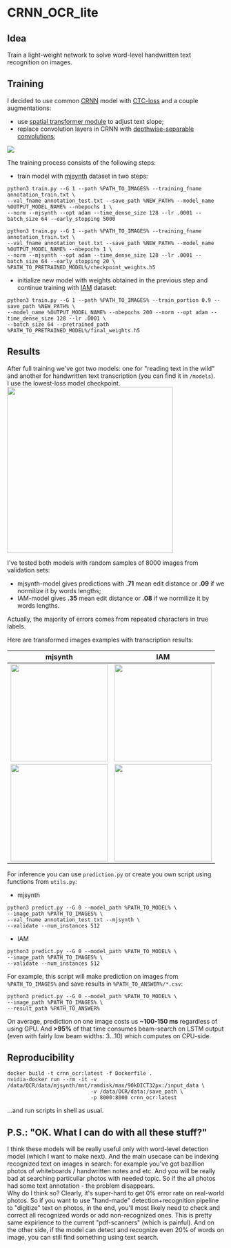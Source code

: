 # CRNN_OCR_lite

## Idea  
Train a light-weight network to solve word-level handwritten text recognition on images.  

## Training  
I decided to use common [CRNN](https://github.com/keras-team/keras/blob/master/examples/image_ocr.py) model with [CTC-loss](https://distill.pub/2017/ctc/) and a couple augmentations:  
- use [spatial transformer module](https://github.com/oarriaga/STN.keras) to adjust text slope;  
- replace convolution layers in CRNN with [depthwise-separable convolutions](https://github.com/keras-team/keras-applications/blob/master/keras_applications/mobilenet.py);
<img src="https://github.com/gasparian/CRNN_OCR_lite/blob/master/imgs/CRNN_OCR_.jpg">  

The training process consists of the following steps:  
- train model with [mjsynth](http://www.robots.ox.ac.uk/~vgg/data/text/mjsynth.tar.gz) dataset in two steps:  
```
python3 train.py --G 1 --path %PATH_TO_IMAGES% --training_fname annotation_train.txt \
--val_fname annotation_test.txt --save_path %NEW_PATH% --model_name %OUTPUT_MODEL_NAME% --nbepochs 1 \
--norm --mjsynth --opt adam --time_dense_size 128 --lr .0001 --batch_size 64 --early_stopping 5000

python3 train.py --G 1 --path %PATH_TO_IMAGES% --training_fname annotation_train.txt \
--val_fname annotation_test.txt --save_path %NEW_PATH% --model_name %OUTPUT_MODEL_NAME% --nbepochs 1 \
--norm --mjsynth --opt adam --time_dense_size 128 --lr .0001 --batch_size 64 --early_stopping 20 \
%PATH_TO_PRETRAINED_MODEL%/checkpoint_weights.h5
```
- initialize new model with weights obtained in the previous step and continue training with [IAM](http://www.fki.inf.unibe.ch/databases/iam-handwriting-database) dataset:  
```
python3 train.py --G 1 --path %PATH_TO_IMAGES% --train_portion 0.9 --save_path %NEW_PATH% \
--model_name %OUTPUT_MODEL_NAME% --nbepochs 200 --norm --opt adam --time_dense_size 128 --lr .0001 \
--batch_size 64 --pretrained_path %PATH_TO_PRETRAINED_MODEL%/final_weights.h5
```

## Results  
After full training we've got two models: one for "reading text in the wild" and another for handwritten text transcription (you can find it in `/models`).  
I use the lowest-loss model checkpoint.  
<img src="https://github.com/gasparian/CRNN_OCR_lite/blob/master/imgs/IAM_losses_mjsynth.png" height=384>  

I've tested both models with random samples of 8000 images from validation sets:  
- mjsynth-model gives predictions with **.71** mean edit distance or **.09** if we normilize it by words lengths;  
- IAM-model gives **.35** mean edit distance or **.08** if we normilize it by words lengths.  

Actually, the majority of errors comes from repeated characters in true labels.  

Here are transformed images examples with transcription results:  

mjsynth | IAM  
:-------------------------:|:-------------------------:
<img src="https://github.com/gasparian/CRNN_OCR_lite/blob/master/imgs/STN_examples/mjsynth_1.png" height=225> | <img src="https://github.com/gasparian/CRNN_OCR_lite/blob/master/imgs/STN_examples/IAM_6.png" height=225>  
<img src="https://github.com/gasparian/CRNN_OCR_lite/blob/master/imgs/STN_examples/mjsynth_2.png" height=225> | <img src="https://github.com/gasparian/CRNN_OCR_lite/blob/master/imgs/STN_examples/IAM_2.png" height=225>  

For inference you can use `prediction.py` or create you own script using functions from `utils.py`:  
- mjsynth
```
python3 predict.py --G 0 --model_path %PATH_TO_MODEL% \
--image_path %PATH_TO_IMAGES% \
--val_fname annotation_test.txt --mjsynth \
--validate --num_instances 512
```  
- IAM  
```
python3 predict.py --G 0 --model_path %PATH_TO_MODEL% \
--image_path %PATH_TO_IMAGES% \
--validate --num_instances 512
```  
For example, this script will make prediction on images from `%PATH_TO_IMAGES%` and save results in `%PATH_TO_ANSWER%/*.csv`:   
```
python3 predict.py --G 0 --model_path %PATH_TO_MODEL% \
--image_path %PATH_TO_IMAGES% \
--result_path %PATH_TO_ANSWER%
```  
On average, prediction on one image costs us **~100-150 ms** regardless of using GPU. And **>95%** of that time consumes beam-search on LSTM output (even with fairly low beam widths: 3...10) which computes on CPU-side.  

## Reproducibility  
```
docker build -t crnn_ocr:latest -f Dockerfile .
nvidia-docker run --rm -it -v /data/OCR/data/mjsynth/mnt/ramdisk/max/90kDICT32px:/input_data \
                           -v /data/OCR/data:/save_path \
                           -p 8000:8000 crnn_ocr:latest
```
...and run scripts in shell as usual.

## P.S.: "OK. What I can do with all these stuff?"  
I think these models will be really useful only with word-level detection model (which I want to make next). And the main usecase can be indexing recognized text on images in search: for example you've got bazillion photos of whiteboards / handwritten notes and etc. And you will be really bad at searching particullar photos with needed topic. So if the all photos had some text annotation - the problem disappears.  
Why do I think so? Clearly, it's super-hard to get 0% error rate on real-world photos. So if you want to use "hand-made" detection+recognition pipeline to "digitize" text on photos, in the end, you'll most likely need to check and correct all recognized words or add non-recognized ones. This is pretty same expirience to the current "pdf-scanners" (which is painful). And on the other side, if the model can detect and recognize even 20% of words on image, you can still find something using text search.  
